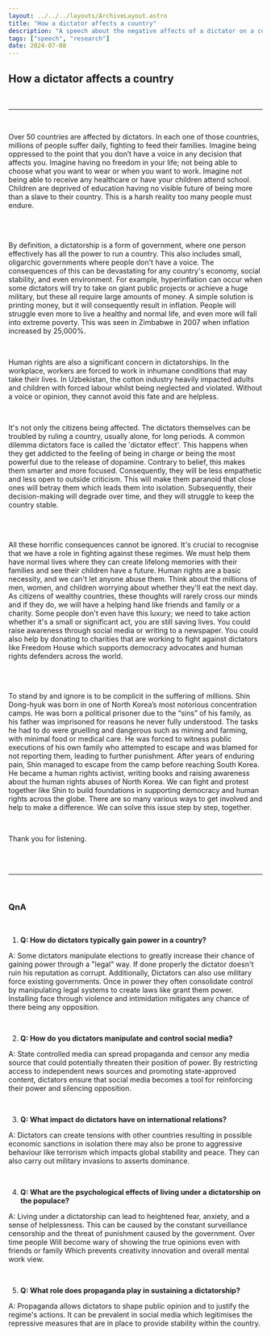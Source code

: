 ```yaml
---
layout: ../../../layouts/ArchiveLayout.astro
title: "How a dictator affects a country"
description: "A speech about the negative affects of a dictator on a country."
tags: ["speech", "research"]
date: 2024-07-08
---
```


## How a dictator affects a country

<br>

---
<br>

Over 50 countries are affected by dictators. In each one of those countries, millions of people suffer daily, fighting to feed their families. Imagine being oppressed to the point that you don’t have a voice in any decision that affects you. Imagine having no freedom in your life; not being able to choose what you want to wear or when you want to work. Imagine not being able to receive any healthcare or have your children attend school. Children are deprived of education having no visible future of being more than a slave to their country. This is a harsh reality too many people must endure.

<br>
<br>

By definition, a dictatorship is a form of government, where one person effectively has all the power to run a country. This also includes small, oligarchic governments where people don't have a voice. The consequences of this can be devastating for any country's economy, social stability, and even environment. For example, hyperinflation can occur when some dictators will try to take on giant public projects or achieve a huge military, but these all require large amounts of money. A simple solution is printing money, but it will consequently result in inflation. People will struggle even more to live a healthy and normal life, and even more will fall into extreme poverty. This was seen in Zimbabwe in 2007 when inflation increased by 25,000%.

<br>

Human rights are also a significant concern in dictatorships. In the workplace, workers are forced to work in inhumane conditions that may take their lives. In Uzbekistan, the cotton industry heavily impacted adults and children with forced labour whilst being neglected and violated. Without a voice or opinion, they cannot avoid this fate and are helpless.

<br>

It's not only the citizens being affected. The dictators themselves can be troubled by ruling a country, usually alone, for long periods. A common dilemma dictators face is called the 'dictator effect'. This happens when they get addicted to the feeling of being in charge or being the most powerful due to the release of dopamine.  Contrary to belief, this makes them smarter and more focused. Consequently, they will be less empathetic and less open to outside criticism. This will make them paranoid that close ones will betray them which leads them into isolation. Subsequently, their decision-making will degrade over time, and they will struggle to keep the country stable.

<br>
<br>

All these horrific consequences cannot be ignored. It's crucial to recognise that we have a role in fighting against these regimes. We must help them have normal lives where they can create lifelong memories with their families and see their children have a future. Human rights are a basic necessity, and we can't let anyone abuse them. Think about the millions of men, women, and children worrying about whether they'll eat the next day. As citizens of wealthy countries, these thoughts will rarely cross our minds and if they do, we will have a helping hand like friends and family or a charity. Some people don't even have this luxury; we need to take action whether it's a small or significant act, you are still saving lives. You could raise awareness through social media or writing to a newspaper. You could also help by donating to charities that are working to fight against dictators like Freedom House which supports democracy advocates and human rights defenders across the world.

<br>
<br>

To stand by and ignore is to be complicit in the suffering of millions. Shin Dong-hyuk was born in one of North Korea’s most notorious concentration camps. He was born a political prisoner due to the “sins” of his family, as his father was imprisoned for reasons he never fully understood. The tasks he had to do were gruelling and dangerous such as mining and farming, with minimal food or medical care. He was forced to witness public executions of his own family who attempted to escape and was blamed for not reporting them, leading to further punishment. After years of enduring pain, Shin managed to escape from the camp before reaching South Korea. He became a human rights activist, writing books and raising awareness about the human rights abuses of North Korea. We can fight and protest together like Shin to build foundations in supporting democracy and human rights across the globe. There are so many various ways to get involved and help to make a difference. We can solve this issue step by step, together.

<br>

Thank you for listening.

<br>
<br>

---
<br>

### QnA

<br>

1. **Q: How do dictators typically gain power in a country?**

A: Some dictators manipulate elections to greatly increase their chance of gaining power through a "legal" way. If done properly the dictator doesn't ruin his reputation as corrupt. Additionally, Dictators can also use military force existing governments. Once in power they often consolidate control by manipulating legal systems to create laws like grant them power. Installing face through violence and intimidation mitigates any chance of there being any opposition.

<br>

2. **Q: How do you dictators manipulate and control social media?**

A: State controlled media can spread propaganda and censor any media source that could potentially threaten their position of power. By restricting access to independent news sources and promoting state-approved content, dictators ensure that social media becomes a tool for reinforcing their power and silencing opposition.

<br>

3. **Q: What impact do dictators have on international relations?**

A: Dictators can create tensions with other countries resulting in possible economic sanctions in isolation there may also be prone to aggressive behaviour like terrorism which impacts global stability and peace. They can also carry out military invasions to asserts dominance.

<br>

4. **Q: What are the psychological effects of living under a dictatorship on the populace?**

A: Living under a dictatorship can lead to heightened fear, anxiety, and a sense of helplessness. This can be caused by the constant surveillance censorship and the threat of punishment caused by the government. Over time people Will become wary of showing the true opinions even with friends or family Which prevents creativity innovation and overall mental work view.

<br>

5. **Q: What role does propaganda play in sustaining a dictatorship?**

A: Propaganda allows dictators to shape public opinion and to justify the regime's actions. It can be prevalent in social media which legitimises the repressive measures that are in place to provide stability within the country.
